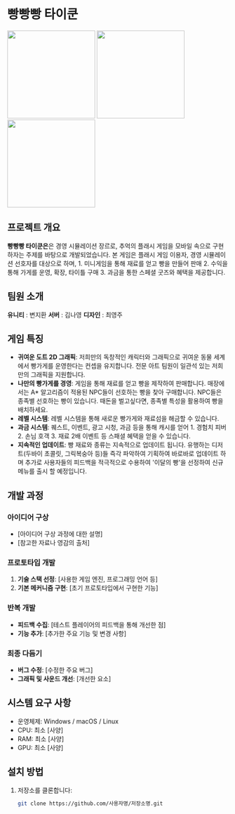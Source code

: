 # 빵빵빵 타이쿤
<img src="https://github.com/user-attachments/assets/c8c600b4-5247-46a9-a493-49cd8edb0727.png" width="200" height="200"/>
<img src="https://github.com/user-attachments/assets/d876e1f9-e22c-4747-9456-7866b15473b2.png" width="200" height="200"/>
<img src="https://github.com/user-attachments/assets/82217740-273a-4829-89f3-cd8c0e6ae647.png" width="200" height="200"/>

## 프로젝트 개요
**빵빵빵 타이쿤은**은 경영 시뮬레이션 장르로, 추억의 플래시 게임을 모바일 속으로 구현하자는 주제를 바탕으로 개발되었습니다. 본 게임은 플래시 게임 이용자, 경영 시뮬레이션 선호자를 대상으로 하며, 1. 미니게임을 통해 재료를 얻고 빵을 만들어 판매 2. 수익을 통해 가게를 운영, 확장, 타이틀 구매 3. 과금을 통한 스페셜 굿즈와 혜택을 제공합니다.

## 팀원 소개
**유니티** : 변지환
**서버** : 김나영
**디자인** : 최영주

## 게임 특징
- **귀여운 도트 2D 그래픽**: 저희만의 독창적인 캐릭터와 그래픽으로 귀여운 동물 세계에서 빵가게를 운영한다는 컨셉을 유지합니다. 전문 아트 팀원이 일관석 있는 저희만의 그래픽을 지원합니다.
- **나만의 빵가게를 경영**: 게임을 통해 재료를 얻고 빵을 제작하여 판매합니다. 매장에서는 A* 알고리즘이 적용된 NPC들이 선호하는 빵을 찾아 구매합니다. NPC들은 종족별 선호하는 빵이 있습니다. 때돈을 벌고싶다면, 종족별 특성을 활용하여 빵을 배치하세요.
- **레벨 시스템**: 레벨 시스템을 통해 새로운 빵가게와 재료섬을 해금할 수 있습니다.
- **과금 시스템**: 퀘스트, 이벤트, 광고 시청, 과금 등을 통해 캐시를 얻어 1. 경험치 피버 2. 손님 호객 3. 재료 2배 이벤트 등 스패셜 혜택을 얻을 수 있습니다.
- **지속적인 업데이트**: 빵 재료와 종류는 지속적으로 업데이트 됩니다. 유행하는 디저트(두바이 초콜릿, 그릭복숭아 등)들 즉각 파악하여 기획하여 바로바로 업데이트 하며 추가로 사용자들의 피드백을 적극적으로 수용하여 '이달의 빵'을 선정하여 신규 메뉴를 출시 할 예정입니다.

## 개발 과정

### 아이디어 구상
- [아이디어 구상 과정에 대한 설명]
- [참고한 자료나 영감의 출처]

### 프로토타입 개발
1. **기술 스택 선정**: [사용한 게임 엔진, 프로그래밍 언어 등]
2. **기본 메커니즘 구현**: [초기 프로토타입에서 구현한 기능]

### 반복 개발
- **피드백 수집**: [테스트 플레이어의 피드백을 통해 개선한 점]
- **기능 추가**: [추가한 주요 기능 및 변경 사항]

### 최종 다듬기
- **버그 수정**: [수정한 주요 버그]
- **그래픽 및 사운드 개선**: [개선한 요소]

## 시스템 요구 사항
- 운영체제: Windows / macOS / Linux
- CPU: 최소 [사양]
- RAM: 최소 [사양]
- GPU: 최소 [사양]

## 설치 방법
1. 저장소를 클론합니다:
   ```bash
   git clone https://github.com/사용자명/저장소명.git
